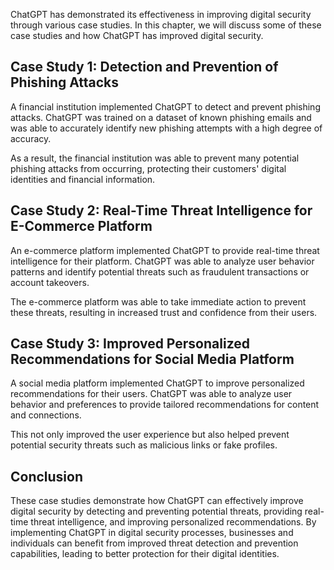 
ChatGPT has demonstrated its effectiveness in improving digital security through various case studies. In this chapter, we will discuss some of these case studies and how ChatGPT has improved digital security.

Case Study 1: Detection and Prevention of Phishing Attacks
----------------------------------------------------------

A financial institution implemented ChatGPT to detect and prevent phishing attacks. ChatGPT was trained on a dataset of known phishing emails and was able to accurately identify new phishing attempts with a high degree of accuracy.

As a result, the financial institution was able to prevent many potential phishing attacks from occurring, protecting their customers' digital identities and financial information.

Case Study 2: Real-Time Threat Intelligence for E-Commerce Platform
-------------------------------------------------------------------

An e-commerce platform implemented ChatGPT to provide real-time threat intelligence for their platform. ChatGPT was able to analyze user behavior patterns and identify potential threats such as fraudulent transactions or account takeovers.

The e-commerce platform was able to take immediate action to prevent these threats, resulting in increased trust and confidence from their users.

Case Study 3: Improved Personalized Recommendations for Social Media Platform
-----------------------------------------------------------------------------

A social media platform implemented ChatGPT to improve personalized recommendations for their users. ChatGPT was able to analyze user behavior and preferences to provide tailored recommendations for content and connections.

This not only improved the user experience but also helped prevent potential security threats such as malicious links or fake profiles.

Conclusion
----------

These case studies demonstrate how ChatGPT can effectively improve digital security by detecting and preventing potential threats, providing real-time threat intelligence, and improving personalized recommendations. By implementing ChatGPT in digital security processes, businesses and individuals can benefit from improved threat detection and prevention capabilities, leading to better protection for their digital identities.
